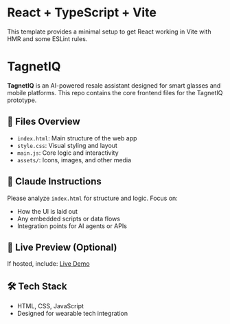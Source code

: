# React + TypeScript + Vite

This template provides a minimal setup to get React working in Vite with HMR and some ESLint rules.
# TagnetIQ

**TagnetIQ** is an AI-powered resale assistant designed for smart glasses and mobile platforms. This repo contains the core frontend files for the TagnetIQ prototype.

## 📄 Files Overview

- `index.html`: Main structure of the web app
- `style.css`: Visual styling and layout
- `main.js`: Core logic and interactivity
- `assets/`: Icons, images, and other media

## 🧠 Claude Instructions

Please analyze `index.html` for structure and logic. Focus on:
- How the UI is laid out
- Any embedded scripts or data flows
- Integration points for AI agents or APIs

## 🔗 Live Preview (Optional)

If hosted, include:
[Live Demo](https://your-preview-link.com)

## 🛠️ Tech Stack

- HTML, CSS, JavaScript
- Designed for wearable tech integration
